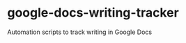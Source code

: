 google-docs-writing-tracker
===========================

Automation scripts to track writing in Google Docs
